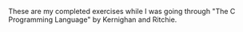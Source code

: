 These are my completed exercises while I was going through "The C Programming Language" by Kernighan and Ritchie.